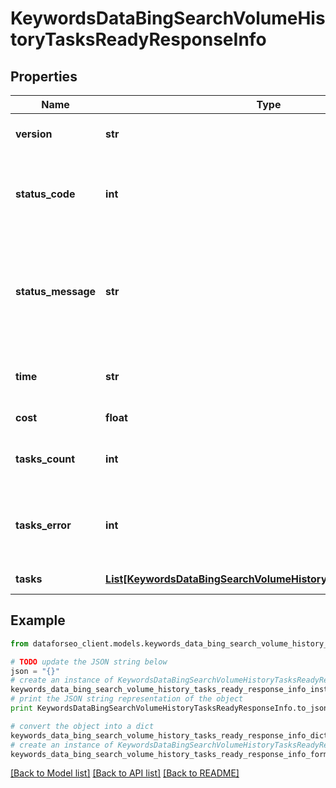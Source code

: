 # KeywordsDataBingSearchVolumeHistoryTasksReadyResponseInfo


## Properties

Name | Type | Description | Notes
------------ | ------------- | ------------- | -------------
**version** | **str** | the current version of the API | [optional] 
**status_code** | **int** | general status code you can find the full list of the response codes here | [optional] 
**status_message** | **str** | general informational message you can find the full list of general informational messages here | [optional] 
**time** | **str** | total execution time, seconds | [optional] 
**cost** | **float** | total tasks cost, USD | [optional] 
**tasks_count** | **int** | the number of tasks in the tasks array | [optional] 
**tasks_error** | **int** | the number of tasks in the tasks array returned with an error | [optional] 
**tasks** | [**List[KeywordsDataBingSearchVolumeHistoryTasksReadyTaskInfo]**](KeywordsDataBingSearchVolumeHistoryTasksReadyTaskInfo.md) | array of tasks | [optional] 

## Example

```python
from dataforseo_client.models.keywords_data_bing_search_volume_history_tasks_ready_response_info import KeywordsDataBingSearchVolumeHistoryTasksReadyResponseInfo

# TODO update the JSON string below
json = "{}"
# create an instance of KeywordsDataBingSearchVolumeHistoryTasksReadyResponseInfo from a JSON string
keywords_data_bing_search_volume_history_tasks_ready_response_info_instance = KeywordsDataBingSearchVolumeHistoryTasksReadyResponseInfo.from_json(json)
# print the JSON string representation of the object
print KeywordsDataBingSearchVolumeHistoryTasksReadyResponseInfo.to_json()

# convert the object into a dict
keywords_data_bing_search_volume_history_tasks_ready_response_info_dict = keywords_data_bing_search_volume_history_tasks_ready_response_info_instance.to_dict()
# create an instance of KeywordsDataBingSearchVolumeHistoryTasksReadyResponseInfo from a dict
keywords_data_bing_search_volume_history_tasks_ready_response_info_form_dict = keywords_data_bing_search_volume_history_tasks_ready_response_info.from_dict(keywords_data_bing_search_volume_history_tasks_ready_response_info_dict)
```
[[Back to Model list]](../README.md#documentation-for-models) [[Back to API list]](../README.md#documentation-for-api-endpoints) [[Back to README]](../README.md)


